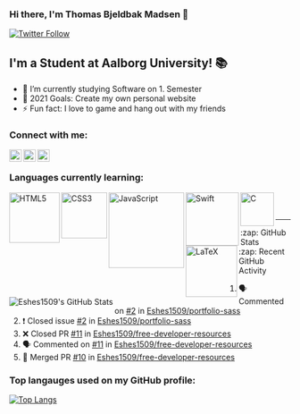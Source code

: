 ### Hi there, I'm Thomas Bjeldbak Madsen 👋

[![Twitter Follow](https://img.shields.io/twitter/follow/ThomasBjeldbakM?color=1DA1F2&logo=Twitter&style=for-the-badge)](https://twitter.com/ThomasBjeldbakM)

## I'm a Student at Aalborg University! 📚

- 🌱 I’m currently studying Software on 1. Semester
- 🥅 2021 Goals: Create my own personal website
- ⚡ Fun fact: I love to game and hang out with my friends

### Connect with me:

[<img align="left" alt="codeSTACKr | Twitter" width="22px" src="https://cdn.jsdelivr.net/npm/simple-icons@v3/icons/twitter.svg" />][twitter]
[<img align="left" alt="codeSTACKr | LinkedIn" width="22px" src="https://cdn.jsdelivr.net/npm/simple-icons@v3/icons/linkedin.svg" />][linkedin]
[<img align="left" alt="codeSTACKr | Instagram" width="22px" src="https://cdn.jsdelivr.net/npm/simple-icons@v3/icons/instagram.svg" />][instagram]

<br />

### Languages currently learning:

<img align="left" alt="HTML5" width="90px" src="https://img.shields.io/badge/html5-%23E34F26.svg?style=for-the-badge&logo=html5&logoColor=white" />
<img align="left" alt="CSS3" width="82px" src="https://img.shields.io/badge/css3-%231572B6.svg?style=for-the-badge&logo=css3&logoColor=white" />
<img align="left" alt="JavaScript" width="135px" src="https://img.shields.io/badge/javascript-%23323330.svg?style=for-the-badge&logo=javascript&logoColor=%23F7DF1E" />
<img align="left" alt="Swift" width="95px" src="https://img.shields.io/badge/swift-F54A2A?style=for-the-badge&logo=swift&logoColor=white" />
<img align="left" alt="C" width="60px" src="https://img.shields.io/badge/c-%2300599C.svg?style=for-the-badge&logo=c&logoColor=white" />
<img align="left" alt="LaTeX" width="92px" src="https://img.shields.io/badge/latex-%23008080.svg?style=for-the-badge&logo=latex&logoColor=white" />

<br />
<br />

---

<summary>:zap: GitHub Stats</summary>

<img align="left" alt="Eshes1509's GitHub Stats" src="https://github-readme-stats.vercel.app/api?username=Eshes1509&show_icons=true&hide_border=true" />

  <summary>:zap: Recent GitHub Activity</summary>
  
<!--START_SECTION:activity-->
1. 🗣 Commented on [#2](https://github.com/Eshes1509/portfolio-sass/issues/2) in [Eshes1509/portfolio-sass](https://github.com/Eshes1509/portfolio-sass)
2. ❗️ Closed issue [#2](https://github.com/Eshes1509/portfolio-sass/issues/2) in [Eshes1509/portfolio-sass](https://github.com/Eshes1509/portfolio-sass)
3. ❌ Closed PR [#11](https://github.com/Eshes1509/free-developer-resources/pull/11) in [Eshes1509/free-developer-resources](https://github.com/Eshes1509/free-developer-resources)
4. 🗣 Commented on [#11](https://github.com/Eshes1509/free-developer-resources/issues/11) in [Eshes1509/free-developer-resources](https://github.com/Eshes1509/free-developer-resources)
5. 🎉 Merged PR [#10](https://github.com/Eshes1509/free-developer-resources/pull/10) in [Eshes1509/free-developer-resources](https://github.com/Eshes1509/free-developer-resources)
<!--END_SECTION:activity-->

### Top langauges used on my GitHub profile:

[![Top Langs](https://github-readme-stats.vercel.app/api/top-langs/?username=eshes1509)](https://github.com/eshes1509/github-readme-stats)

<br />

[twitter]: https://twitter.com/ThomasBjeldbakM
[instagram]: https://www.instagram.com/eshes1509/
[linkedin]: www.linkedin.com/in/thomasbjeldbakmadsen